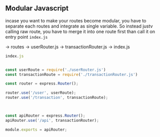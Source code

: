 ## Modular Javascript

incase you want to make your routes become modular, you have to separate each routes and integrate as single variable. So instead justv calling raw route, you have to merge it into one route first than call it on entry point `index.js`

-> routes
    -> userRouter.js
    -> transactionRouter.js
    -> index.js

```js
index.js 


const userRoute = require('./userRouter.js')
const transactionRoute = require('./transactionRouter.js')

const router = express.Router();

router.use('/user', userRoute);
router.use('/transaction', transactionRoute);



const apiRouter = express.Router();
apiRouter.use('/api', transactionRouter);

module.exports = apiRouter;

```